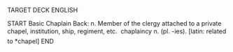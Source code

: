 TARGET DECK
ENGLISH

START
Basic
Chaplain
Back: n. Member of the clergy attached to a private chapel, institution, ship, regiment, etc.  chaplaincy n. (pl. -ies). [latin: related to *chapel]
END
